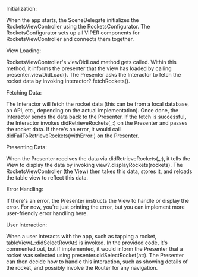 Initialization:

When the app starts, the SceneDelegate initializes the RocketsViewController using the RocketsConfigurator.
The RocketsConfigurator sets up all VIPER components for RocketsViewController and connects them together.

View Loading:

RocketsViewController's viewDidLoad method gets called. Within this method, it informs the presenter that the view has loaded by calling presenter.viewDidLoad().
The Presenter asks the Interactor to fetch the rocket data by invoking interactor?.fetchRockets().

Fetching Data:

The Interactor will fetch the rocket data (this can be from a local database, an API, etc., depending on the actual implementation). Once done, the Interactor sends the data back to the Presenter.
If the fetch is successful, the Interactor invokes didRetrieveRockets(_:) on the Presenter and passes the rocket data.
If there's an error, it would call didFailToRetrieveRockets(withError:) on the Presenter.

Presenting Data:

When the Presenter receives the data via didRetrieveRockets(_:), it tells the View to display the data by invoking view?.displayRockets(rockets).
The RocketsViewController (the View) then takes this data, stores it, and reloads the table view to reflect this data.

Error Handling:

If there's an error, the Presenter instructs the View to handle or display the error. For now, you're just printing the error, but you can implement more user-friendly error handling here.

User Interaction:

When a user interacts with the app, such as tapping a rocket, tableView(_:didSelectRowAt:) is invoked.
In the provided code, it's commented out, but if implemented, it would inform the Presenter that a rocket was selected using presenter.didSelectRocket(at:).
The Presenter can then decide how to handle this interaction, such as showing details of the rocket, and possibly involve the Router for any navigation.
